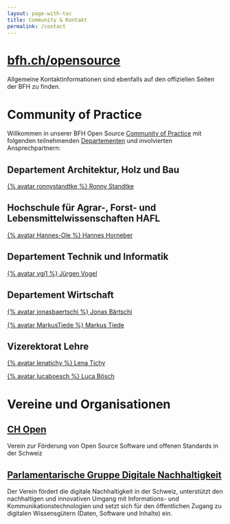 ```yaml
---
layout: page-with-toc
title: Community & Kontakt
permalink: /contact
---
```


# [bfh.ch/opensource](https://bfh.ch/opensource)

Allgemeine Kontaktinformationen sind ebenfalls auf den offiziellen Seiten der BFH zu finden.

# Community of Practice

Willkommen in unserer BFH Open Source [Community of Practice](https://github.com/bfh/cop-opensource) mit folgenden teilnehmenden [Departementen](https://www.bfh.ch/de/ueber-die-bfh/departemente/) und involvierten Ansprechpartnern: 

## Departement Architektur, Holz und Bau

[{% avatar ronnystandtke %} Ronny Standtke](https://www.bfh.ch/de/ueber-die-bfh/personen/et7lw7r3xm2r/)

## Hochschule für Agrar-, Forst- und Lebensmittelwissenschaften HAFL

[{% avatar Hannes-Ole %} Hannes Horneber](https://www.bfh.ch/de/ueber-die-bfh/personen/3vyn5q572ttg/)

## Departement Technik und Informatik

[{% avatar vgj1 %} Jürgen Vogel](https://www.bfh.ch/de/ueber-die-bfh/personen/dftzu4f3f2o2/)

## Departement Wirtschaft

[{% avatar jonasbaertschi %} Jonas Bärtschi](https://www.bfh.ch/de/ueber-die-bfh/personen/np2q4may3n7v/)

[{% avatar MarkusTiede %} Markus Tiede](https://www.bfh.ch/de/ueber-die-bfh/personen/wqt4t23oxq3q/)

## Vizerektorat Lehre

[{% avatar lenatichy %} Lena Tichy](https://www.bfh.ch/de/ueber-die-bfh/personen/zjgyrymvn42q/)

[{% avatar lucaboesch %} Luca Bösch](https://www.bfh.ch/de/ueber-die-bfh/personen/bzaqj4m7wyyb/)

# Vereine und Organisationen

## [CH Open](https://www.ch-open.ch)
Verein zur Förderung von Open Source Software und offenen Standards in der Schweiz

## [Parlamentarische Gruppe Digitale Nachhaltigkeit ](https://www.parldigi.ch)
Der Verein fördert die digitale Nachhaltigkeit in der Schweiz, unterstützt den nachhaltigen und innovativen Umgang mit Informations- und Kommunikationstechnologien und setzt sich für den öffentlichen Zugang zu digitalen Wissensgütern (Daten, Software und Inhalte) ein. 
